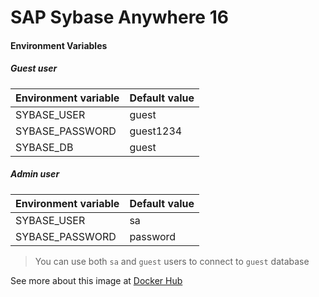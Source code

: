 # SAP Sybase Anywhere 16

#### Environment Variables

##### Guest user
Environment variable | Default value
--- | --- 
SYBASE_USER | guest 
SYBASE_PASSWORD | guest1234 
SYBASE_DB | guest

##### Admin user
Environment variable | Default value
--- | --- 
SYBASE_USER | sa
SYBASE_PASSWORD | password

> You can use both `sa` and `guest` users to connect to `guest` database

See more about this image at [Docker Hub](https://hub.docker.com/r/jaschweder/sybase)
